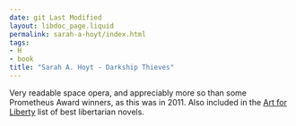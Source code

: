 ```yaml
---
date: git Last Modified
layout: libdoc_page.liquid
permalink: sarah-a-hoyt/index.html
tags:
- H
- book
title: "Sarah A. Hoyt - Darkship Thieves"
---
```


Very readable space opera, and appreciably more so than some Prometheus Award winners, as this was in 2011. Also included in the <a href="https://www.artforliberty.com/libertarian-fiction/">Art for Liberty</a> list of best libertarian novels.